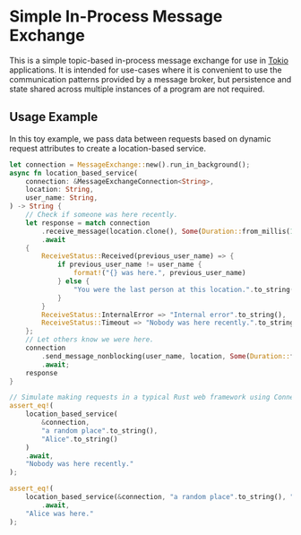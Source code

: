 # Simple In-Process Message Exchange

This is a simple topic-based in-process message exchange for use in [Tokio](https://tokio.rs/) applications.
It is intended for use-cases where it is convenient to use the communication patterns provided by a message broker,
but persistence and state shared across multiple instances of a program are not required.

## Usage Example

In this toy example, we pass data between requests based on dynamic request attributes to create a location-based service.

```rust
let connection = MessageExchange::new().run_in_background();
async fn location_based_service(
    connection: &MessageExchangeConnection<String>,
    location: String,
    user_name: String,
) -> String {
    // Check if someone was here recently.
    let response = match connection
        .receive_message(location.clone(), Some(Duration::from_millis(10)))
        .await
    {
        ReceiveStatus::Received(previous_user_name) => {
            if previous_user_name != user_name {
                format!("{} was here.", previous_user_name)
            } else {
                "You were the last person at this location.".to_string()
            }
        }
        ReceiveStatus::InternalError => "Internal error".to_string(),
        ReceiveStatus::Timeout => "Nobody was here recently.".to_string(),
    };
    // Let others know we were here.
    connection
        .send_message_nonblocking(user_name, location, Some(Duration::from_secs(10))
        .await;
    response
}

// Simulate making requests in a typical Rust web framework using Connection as shared state.
assert_eq!(
    location_based_service(
        &connection,
        "a random place".to_string(),
        "Alice".to_string()
    )
    .await,
    "Nobody was here recently."
);

assert_eq!(
    location_based_service(&connection, "a random place".to_string(), "Bob".to_string())
        .await,
    "Alice was here."
);
```
